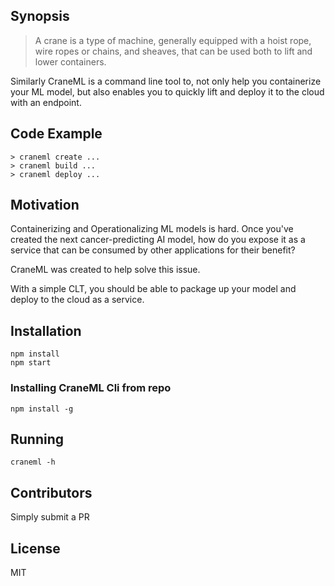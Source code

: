 ## Synopsis

> A crane is a type of machine, generally equipped with a hoist rope, wire ropes or chains, and sheaves, that can be used both to lift and lower containers.

Similarly CraneML is a command line tool to, not only help you containerize your ML model, but also enables you to quickly lift and deploy it to the cloud with an endpoint.

## Code Example

```
> craneml create ...
> craneml build ...
> craneml deploy ...
```

## Motivation

Containerizing and Operationalizing ML models is hard. Once you've created the next cancer-predicting AI model, how do you expose it as a service that can be consumed by other applications for their benefit?

CraneML was created to help solve this issue.

With a simple CLT, you should be able to package up your model and deploy to the cloud as a service.


## Installation

```
npm install
npm start
```

### Installing CraneML Cli from repo

```
npm install -g
```

## Running

```
craneml -h
```

## Contributors

Simply submit a PR

## License

MIT